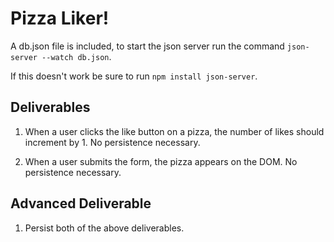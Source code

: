 # Pizza Liker!

A db.json file is included, to start the json server run the command `json-server --watch db.json`.

If this doesn't work be sure to run `npm install json-server`.

## Deliverables

1. When a user clicks the like button on a pizza, the number of likes should increment by 1. No persistence necessary.

2. When a user submits the form, the pizza appears on the DOM. No persistence necessary.

## Advanced Deliverable

1. Persist both of the above deliverables.
